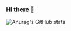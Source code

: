 ### Hi there 👋
![Anurag's GitHub stats](https://github-readme-stats.vercel.app/api?username=Fuzen-py&show_icons=true&theme=dark&include_all_commits=true&count_private=true)



<!--
**Fuzen-py/Fuzen-py** is a ✨ _special_ ✨ repository because its `README.md` (this file) appears on your GitHub profile.

Here are some ideas to get you started:

- 🔭 I’m currently working on ...
- 🌱 I’m currently learning ...
- 👯 I’m looking to collaborate on ...
- 🤔 I’m looking for help with ...
- 💬 Ask me about ...
- 📫 How to reach me: ...
- 😄 Pronouns: ...
- ⚡ Fun fact: ...
-->

